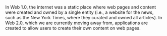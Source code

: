 In Web 1.0, the internet was a static place where web pages and content were created and owned by a single entity (i.e., a website for the news, such as the New York Times, where they curated and owned all articles). In Web 2.0, which we are currently moving away from, applications are created to allow users to create their own content on web pages.
